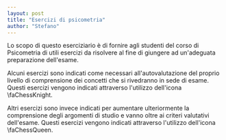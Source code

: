 ```yaml
---
layout: post
title: "Esercizi di psicometria"
author: "Stefano"
---
```


Lo scopo di questo eserciziario è di fornire agli studenti del corso di Psicometria di utili esercizi da risolvere al fine di giungere ad un'adeguata preparazione dell'esame. 

Alcuni esercizi sono indicati come necessari all'autovalutazione del proprio livello di comprensione dei concetti che si rivedranno in sede di esame. Questi esercizi vengono indicati attraverso l'utilizzo dell'icona \faChessKnight.

Altri esercizi sono invece indicati per aumentare ulteriormente la comprensione degli argomenti di studio e vanno oltre ai criteri valutativi dell'esame. Questi esercizi vengono indicati attraverso l'utilizzo dell'icona \faChessQueen.
